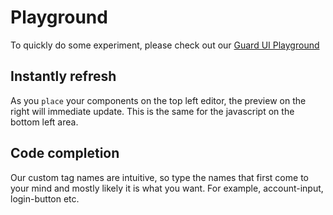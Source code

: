 # Playground
 
To quickly do some experiment, please check out our [Guard UI Playground](http://wecloudapp.com/guard-ui-playground/)

## Instantly refresh

As you `place` your components on the top left editor, the preview on the right will immediate update. This is the same for the javascript on the bottom left area.

## Code completion

Our custom tag names are intuitive, so type the names that first come to your mind and mostly likely it is what you want. For example, account-input, login-button etc.

